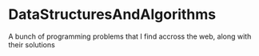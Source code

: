 # DataStructuresAndAlgorithms
A bunch of programming problems that I find accross the web, along with their solutions 
